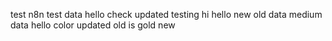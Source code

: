 test n8n
test data
hello
check
updated
testing
hi
hello
new
old data
medium data
hello color
updated
old is gold
new
